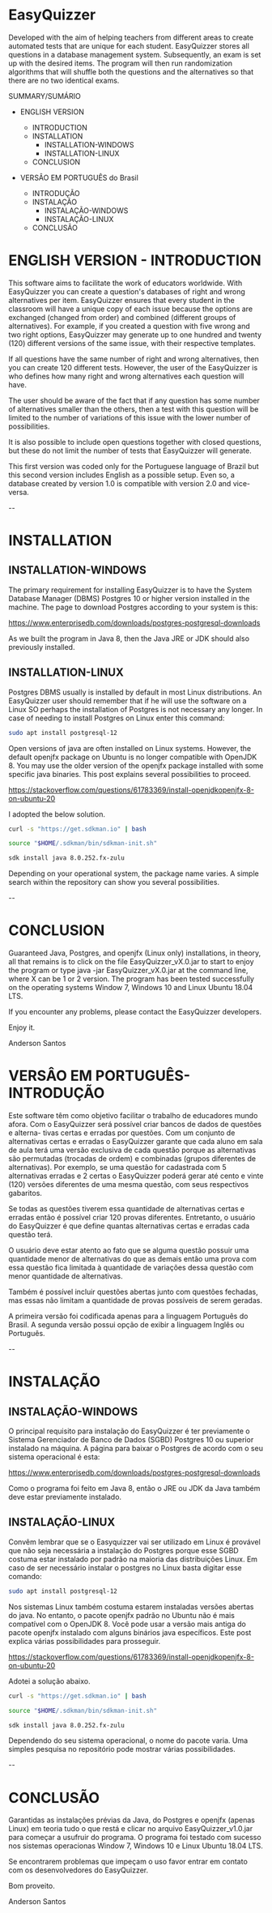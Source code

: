 # EasyQuizzer
Developed with the aim of helping teachers from different areas to create automated tests that are unique for each student. EasyQuizzer stores all questions in a database management system. Subsequently, an exam is set up with the desired items. The program will then run randomization algorithms that will shuffle both the questions and the alternatives so that there are no two identical exams.

SUMMARY/SUMÁRIO

- ENGLISH VERSION
	- INTRODUCTION
	- INSTALLATION
		- INSTALLATION-WINDOWS
		- INSTALLATION-LINUX
	- CONCLUSION


- VERSÂO EM PORTUGUÊS do Brasil
	- INTRODUÇÃO
	- INSTALAÇÃO
		- INSTALAÇÃO-WINDOWS
		- INSTALAÇÃO-LINUX
	- CONCLUSÃO	
	

# ENGLISH VERSION - INTRODUCTION

This software aims to facilitate the work of educators worldwide. With 
EasyQuizzer you can create a question's databases of right and wrong 
alternatives per item. EasyQuizzer ensures that every student in the classroom 
will have a unique copy of each issue because the options are exchanged (changed
from order) and combined (different groups of alternatives). For example, 
if you created a question with five wrong and two right options, EasyQuizzer may
generate up to one hundred and twenty (120) different versions of the same issue,
with their respective templates.

If all questions have the same number of right and wrong alternatives, then you 
can create 120 different tests. However, the user of the EasyQuizzer is who 
defines how many right and wrong alternatives each question will have.

The user should be aware of the fact that if any question has some number of 
alternatives smaller than the others, then a test with this question will be 
limited to the number of variations of this issue with the lower number of 
possibilities.

It is also possible to include open questions together with closed questions, 
but these do not limit the number of tests that EasyQuizzer will generate.

This first version was coded only for the Portuguese language of Brazil but this
second version includes English as a possible setup. Even so, a database created
by version 1.0 is compatible with version 2.0 and vice-versa.

--

# INSTALLATION

## INSTALLATION-WINDOWS

The primary requirement for installing EasyQuizzer is to have the System 
Database Manager (DBMS) Postgres 10 or higher version installed in the machine.
The page to download Postgres according to your system is this:

https://www.enterprisedb.com/downloads/postgres-postgresql-downloads

As we built the program in Java 8, then the Java JRE or JDK should also 
previously installed.

## INSTALLATION-LINUX

Postgres DBMS usually is installed by default in most Linux distributions. 
An EasyQuizzer user should remember that if he will use the software on a Linux 
SO perhaps the installation of Postgres is not necessary any longer. In case of 
needing to install Postgres on Linux enter this command:

```bash
sudo apt install postgresql-12
```

Open versions of java are often installed on Linux systems. However,
the default openjfx package on Ubuntu is no longer compatible with OpenJDK 8. 
You may use the older version of the openjfx package installed with some
specific java binaries. This post explains several possibilities to proceed.

https://stackoverflow.com/questions/61783369/install-openjdkopenjfx-8-on-ubuntu-20

I adopted the below solution. 


```bash
curl -s "https://get.sdkman.io" | bash

source "$HOME/.sdkman/bin/sdkman-init.sh"

sdk install java 8.0.252.fx-zulu
```

Depending on your operational system, the package name varies. A simple search within 
the repository can show you several possibilities.

--

# CONCLUSION

Guaranteed Java, Postgres, and openjfx (Linux only) installations, in theory, 
all that remains is to click on the file EasyQuizzer_vX.0.jar to start to enjoy 
the program or type java -jar EasyQuizzer_vX.0.jar at the command line, where X 
can be 1 or 2 version. 
The program has been tested successfully on the operating systems Window 7, 
Windows 10 and Linux Ubuntu 18.04 LTS.

If you encounter any problems, please contact the EasyQuizzer developers.

Enjoy it.

Anderson Santos



# VERSÂO EM PORTUGUÊS- INTRODUÇÃO

Este software têm como objetivo facilitar o trabalho de educadores mundo afora.
Com o EasyQuizzer será possível criar bancos de dados de questões e alterna-
tivas certas e erradas por questões. Com um conjunto de alternativas certas e
erradas o EasyQuizzer garante que cada aluno em sala de aula terá uma versão 
exclusiva de cada questão porque as alternativas são permutadas (trocadas de 
ordem) e combinadas (grupos diferentes de alternativas). Por exemplo, se uma 
questão for cadastrada com 5 alternativas erradas e 2 certas o EasyQuizzer 
poderá gerar até cento e vinte (120) versões diferentes de uma mesma questão,
com seus respectivos gabaritos.

Se todas as questões tiverem essa quantidade de alternativas certas e erradas 
então é possível criar 120 provas diferentes. Entretanto, o usuário do 
EasyQuizzer é que define quantas alternativas certas e erradas cada questão 
terá.

O usuário deve estar atento ao fato que se alguma questão possuir uma quantidade
menor de alternativas do que as demais então uma prova com essa questão fica 
limitada à quantidade de variações dessa questão com menor quantidade de 
alternativas.

Também é possível incluir questões abertas junto com questões fechadas, mas 
essas não limitam a quantidade de provas possíveis de serem geradas.

A primeira versão foi codificada apenas para a linguagem Português
do Brasil. A segunda versão possui opção de exibir a linguagem Inglês ou 
Português.

--

# INSTALAÇÃO

## INSTALAÇÃO-WINDOWS

O principal requisito para instalação do EasyQuizzer é ter previamente o Sistema
Gerenciador de Banco de Dados (SGBD) Postgres 10 ou superior instalado na
máquina. A página para baixar o Postgres de acordo com o seu sistema 
operacional é esta:

https://www.enterprisedb.com/downloads/postgres-postgresql-downloads

Como o programa foi feito em Java 8, então o JRE ou JDK da Java também deve 
estar previamente instalado.

## INSTALAÇÃO-LINUX

Convêm lembrar que se o Easyquizzer vai ser utilizado em Linux é provável que
não seja necessária a instalação do Postgres porque esse SGBD costuma estar
instalado por padrão na maioria das distribuições Linux. Em caso de ser
necessário instalar o postgres no Linux basta digitar esse comando:

```bash
sudo apt install postgresql-12
```

Nos sistemas Linux também costuma estarem instaladas versões abertas do java.
No entanto, o pacote openjfx padrão no Ubuntu não é mais compatível com o OpenJDK 8.
Você pode usar a versão mais antiga do pacote openjfx instalado com alguns
binários java específicos. Este post explica várias possibilidades para prosseguir.

https://stackoverflow.com/questions/61783369/install-openjdkopenjfx-8-on-ubuntu-20

Adotei a solução abaixo.

```bash
curl -s "https://get.sdkman.io" | bash

source "$HOME/.sdkman/bin/sdkman-init.sh"

sdk install java 8.0.252.fx-zulu
```

Dependendo do seu sistema operacional, o nome do pacote varia. Uma simples pesquisa 
no repositório pode mostrar várias possibilidades.

--

# CONCLUSÃO

Garantidas as instalações prévias da Java, do Postgres e openjfx (apenas Linux) 
em teoria tudo o que restá e clicar no arquivo EasyQuizzer_v1.0.jar para começar
a usufruir do programa.
O programa foi testado com sucesso nos sistemas operacionas Window 7, Windows 10
e Linux Ubuntu 18.04 LTS. 

Se encontrarem problemas que impeçam o uso favor entrar em contato com os 
desenvolvedores do EasyQuizzer.

Bom proveito.

Anderson Santos

